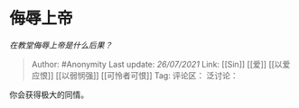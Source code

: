 # 侮辱上帝
*在教堂侮辱上帝是什么后果？*

> Author: #Anonymity
> Last update: *26/07/2021*
> Link: [[Sin]] [[爱]] [[以爱应恨]] [[以弱悯强]] [[可怜者可恨]]
> Tag:
> 评论区：
> 泛讨论：

你会获得极大的同情。
